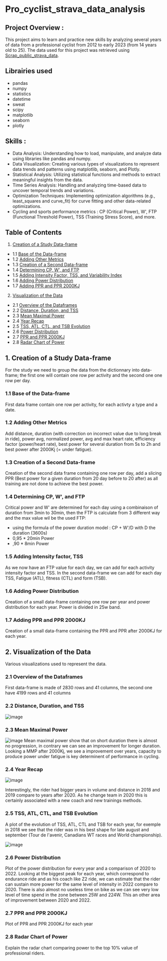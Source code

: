 # Pro_cyclist_strava_data_analysis

## Project Overview : 
This project aims to learn and practice new skills by analyzing several years of data from a professional cyclist from 2012 to early 2023 (from 14 years old to 25). The data used for this project was retrieved using [Scrap_public_strava_data](https://github.com/VioleauPierre/Scrap_public_strava_data).

## Librairies used
- pandas
- numpy
- statistics
- datetime
- sweat
- scipy
- matplotlib
- seaborn
- plotly

## Skills : 
- Data Analysis: Understanding how to load, manipulate, and analyze data using libraries like pandas and numpy.
- Data Visualization: Creating various types of visualizations to represent data trends and patterns using matplotlib, seaborn, and Plotly.
- Statistical Analysis: Utilizing statistical functions and methods to extract meaningful insights from the data.
- Time Series Analysis: Handling and analyzing time-based data to uncover temporal trends and variations.
- Optimization Techniques: Implementing optimization algorithms (e.g., least_squares and curve_fit) for curve fitting and other data-related optimizations.
- Cycling and sports performance metrics : CP (Critical Power), W', FTP (Functional Threshold Power), TSS (Training Stress Score), and more.

## Table of Contents

1. [Creation of a Study Data-frame](#1-creation-of-a-study-data-frame)
-    1.1 [Base of the Data-frame](#11-base-of-the-data-frame)
-    1.2 [Adding Other Metrics](#12-adding-other-metrics)
-    1.3 [Creation of a Second Data-frame](#13-creation-of-a-second-data-frame)
-    1.4 [Determining CP, W', and FTP](#14-determining-cp-w-and-ftp)
-    1.5 [Adding Intensity Factor, TSS, and Variability Index](#15-adding-intensity-factor-tss)
-    1.6 [Adding Power Distribution](#16-adding-power-distribution)
-    1.7 [Adding PPR and PPR 2000KJ](#17-adding-ppr-and-ppr-2000kj)
2. [Visualization of the Data](#2-visualization-of-the-data)
-    2.1 [Overview of the Dataframes](#21-overview-of-the-dataframes)
-    2.2 [Distance, Duration, and TSS](#22-distance-duration-and-tss)
-    2.3 [Mean Maximal Power](#23-mean-maximal-power)
-    2.4 [Year Recap](#24-year-recap)
-    2.5 [TSS, ATL, CTL, and TSB Evolution](#25-tss-atl-ctl-and-tsb-evolution)
-    2.6 [Power Distribution](#26-power-distribution)
-    2.7 [PPR and PPR 2000KJ](#27-ppr-and-ppr-2000kj)
-    2.8 [Radar Chart of Power](#28-radar-chart-of-power)

## 1. Creation of a Study Data-frame

For the study we need to group the data from the dictionnary into data-frame; the first one will contain one row per activity and the second one one row per day.

### 1.1 Base of the Data-frame

First data frame contain one row per activity, for each activty a type and a date.

### 1.2 Adding Other Metrics

Add distance, duration (with correction on incorrect value due to long break in ride), power avg, normalized power, avg and max heart rate, efficiency factor (power/heart rate), best power for several duration from 5s to 2h and best power after 2000Kj (= under fatigue).

### 1.3 Creation of a Second Data-frame

Creation of the second data frame containing one row per day, add a slicing PPR (Best power for a given duration from 20 day before to 20 after) as all training are not done to achieve the best power.

### 1.4 Determining CP, W', and FTP

Critical power and W' are determined for each day using a combinaison of duration from 3min to 30min, then the FTP is calculate from 3 different way and the max value wil be the used FTP: 
- using the formula of the power duration model : CP + W'/D with D the duration (3600s)
- 0,95 * 20min Power
- ,90 * 8min Power

### 1.5 Adding Intensity factor, TSS

As we now have an FTP value for each day, we can add for each activity intensity factor and TSS. In the second data-frame we can add for each day TSS, Fatigue (ATL), fitness (CTL) and form (TSB).

### 1.6 Adding Power Distribution

Creation of a small data-frame containing one row per year and power distribution for each year. Power is divided in 25w band.

### 1.7 Adding PPR and PPR 2000KJ

Creation of a small data-frame containing the PPR and PPR after 2000KJ for each year.

## 2. Visualization of the Data

Various visualizations used to represent the data.

### 2.1 Overview of the Dataframes

First data-frame is made of 2830 rows and 41 columns, the second one have 4199 rows and 41 columns

### 2.2 Distance, Duration, and TSS

![image](https://github.com/VioleauPierre/Pro_cyclist_strava_data_analysis/assets/129098391/216f0d4f-ed26-4b60-afe8-e8c061275852)

### 2.3 Mean Maximal Power

![image](https://github.com/VioleauPierre/Pro_cyclist_strava_data_analysis/assets/129098391/350a0f73-fe13-4e84-8414-3b402a4e4b1a)
 Mean maximal power show that on short duration there is almost no progression, in contrary we can see an improvement for longer duration. Looking a MMP after 2000Kj, we see a improvement over years, capacity to produce power under fatigue is key determinent of performance in cycling.

### 2.4 Year Recap

![image](https://github.com/VioleauPierre/Pro_cyclist_strava_data_analysis/assets/129098391/4d75b409-253a-46b5-a0ed-c4f2ac3b1eb3)

Interestingly, the rider had bigger years in volume and distance in 2018 and 2019 compare to years after 2020. As he change team in 2020 this is certainly associated with a new coach and new trainings methods.
### 2.5 TSS, ATL, CTL, and TSB Evolution

A plot of the evolution of TSS, ATL, CTL and TSB for each year, for exemple in 2018 we see that the rider was in his best shape for late august and september (Tour de l'avenir, Canadians WT races and World championship).

![image](https://github.com/VioleauPierre/Pro_cyclist_strava_data_analysis/assets/129098391/c5cc85db-9f4c-4d6b-8187-ce42188538dc)

### 2.6 Power Distribution

Plot of the power distribution for every year and a comparison of 2020 to 2022. Looking at the biggest peak for each year, which correspond to endurance ride and as his coach like Z2 ride, we can estimate that the rider can sustain more power for the same level of intensity in 2022 compare to 2020. There is also almost no useless time on bike as we can see very low level of time spend in the zone between 25W and 224W. This an other area of improvement between 2020 and 2022. 

### 2.7 PPR and PPR 2000KJ

Plot of PPR and PPR 2000KJ for each year

### 2.8 Radar Chart of Power

Explain the radar chart comparing power to the top 10% value of professional riders.


